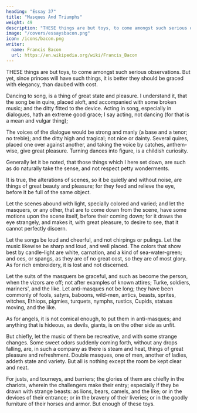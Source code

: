 ```yaml
---
heading: "Essay 37"
title: "Masques And Triumphs"
weight: 49
description: "THESE things are but toys, to come amongst such serious observations. But yet, since princes will have such things, it is better they should be graced with elegancy, than daubed with cost"
image: "/covers/essaysbacon.png"
icon: /icons/bacon.png
writer:
  name: Francis Bacon
  url: https://en.wikipedia.org/wiki/Francis_Bacon
---
```




THESE things are but toys, to come amongst such serious observations. But yet, since princes will have such things, it is better they should be graced with elegancy, than daubed with cost. 

Dancing to song, is a thing of great state and pleasure. I understand it, that the song be in quire, placed aloft, and accompanied with some broken music; and the ditty fitted to the device. Acting in song, especially in dialogues, hath an extreme good grace; I say acting, not dancing (for that is a mean and vulgar thing); 

The voices of the dialogue would be strong and manly (a base and a tenor; no treble); and the ditty high and tragical; not nice or dainty. Several quires, placed one over against another, and taking the voice by catches, anthem-wise, give great pleasure. Turning dances into figure, is a childish curiosity. 

Generally let it be noted, that those things which I here set down, are such as do naturally take the sense, and not respect petty wonderments. 

It is true, the alterations of scenes, so it be quietly and without noise, are things of great beauty and pleasure; for they feed and relieve the eye, before it be full of the same object. 

Let the scenes abound with light, specially colored and varied; and let the masquers, or any other, that are to come down from the scene, have some motions upon the scene itself, before their coming down; for it draws the eye strangely, and makes it, with great pleasure, to desire to see, that it cannot perfectly discern. 

Let the songs be loud and cheerful, and not chirpings or pulings. Let the music likewise be sharp and loud, and well placed. The colors that show best by candle-light are white, carnation, and a kind of sea-water-green; and oes, or spangs, as they are of no great cost, so they are of most glory. As for rich embroidery, it is lost and not discerned. 

Let the suits of the masquers be graceful, and such as become the person, when the vizors are off; not after examples of known attires; Turke, soldiers, mariners', and the like. Let anti-masques not be long; they have been commonly of fools, satyrs, baboons, wild-men, antics, beasts, sprites, witches, Ethiops, pigmies, turquets, nymphs, rustics, Cupids, statuas moving, and the like. 

As for angels, it is not comical enough, to put them in anti-masques; and anything that is hideous, as devils, giants, is on the other side as unfit. 

But chiefly, let the music of them be recreative, and with some strange changes. Some sweet odors suddenly coming forth, without any drops falling, are, in such a company as there is steam and heat, things of great pleasure and refreshment. Double masques, one of men, another of ladies, addeth state and variety. But all is nothing except the room be kept clear and neat.

For justs, and tourneys, and barriers; the glories of them are chiefly in the chariots, wherein the challengers make their entry; especially if they be drawn with strange beasts: as lions, bears, camels, and the like; or in the devices of their entrance; or in the bravery of their liveries; or in the goodly furniture of their horses and armor. But enough of these toys.
